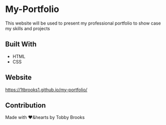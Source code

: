# My-Portfolio
This website will be used to present my professional portfolio to show case my skills and projects

## Built With
* HTML
* CSS

## Website
https://1tbrooks1.github.io/my-portfolio/

## Contribution
Made with ❤️&hearts by Tobby Brooks


